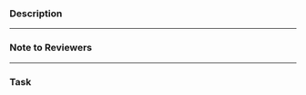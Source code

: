 <!--- Add a descriptive title as the commit message that can be displayed in the Changelog of the upcoming release. -->
<!--- Guide on how to write a good commit message: https://cbea.ms/git-commit/ -->

### Description

<!--- Describe your changes in detail, include relevant motivation and context. List any dependencies that are required for this change. -->

---

### Note to Reviewers

<!--- Make it easy for others to review your changes. -->

---

### Task

<!--- Please add a link to the task here. -->
